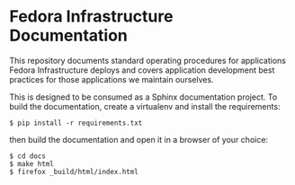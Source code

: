 # Fedora Infrastructure Documentation

This repository documents standard operating procedures for applications Fedora
Infrastructure deploys and covers application development best practices for
those applications we maintain ourselves.

This is designed to be consumed as a Sphinx documentation project. To build
the documentation, create a virtualenv and install the requirements:

```
$ pip install -r requirements.txt
```

then build the documentation and open it in a browser of your choice:

```
$ cd docs
$ make html
$ firefox _build/html/index.html
```
